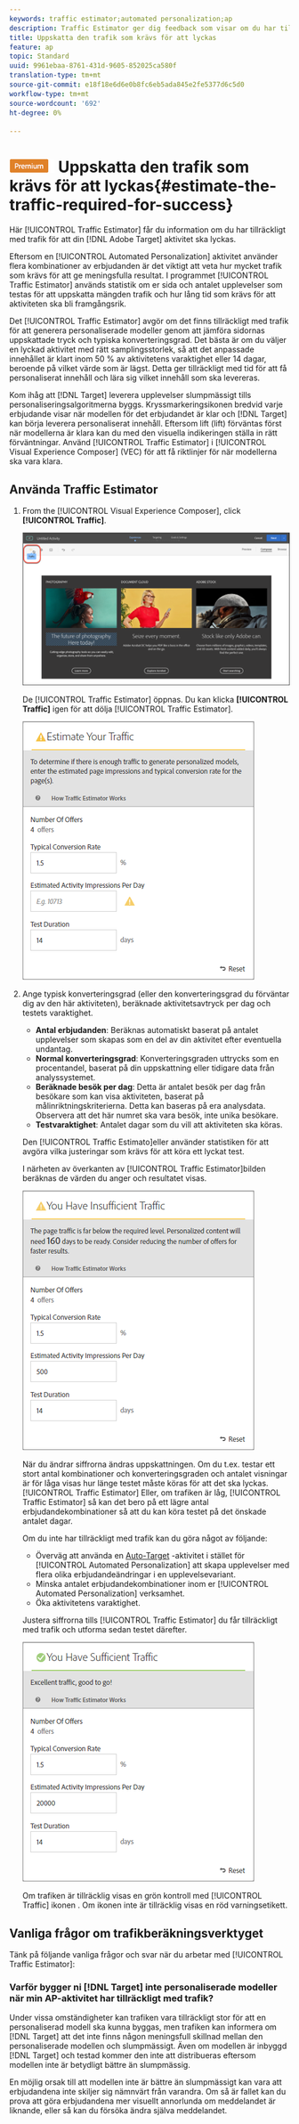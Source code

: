 ```yaml
---
keywords: traffic estimator;automated personalization;ap
description: Traffic Estimator ger dig feedback som visar om du har tillräckligt med trafik för att din Adobe Target-aktivitet ska lyckas.
title: Uppskatta den trafik som krävs för att lyckas
feature: ap
topic: Standard
uuid: 9961ebaa-8761-431d-9605-852025ca580f
translation-type: tm+mt
source-git-commit: e18f18e6d6e0b8fc6eb5ada845e2fe5377d6c5d0
workflow-type: tm+mt
source-wordcount: '692'
ht-degree: 0%

---
```



# ![PREMIUM](/help/assets/premium.png) Uppskatta den trafik som krävs för att lyckas{#estimate-the-traffic-required-for-success}

Här [!UICONTROL Traffic Estimator] får du information om du har tillräckligt med trafik för att din [!DNL Adobe Target] aktivitet ska lyckas.

Eftersom en [!UICONTROL Automated Personalization] aktivitet använder flera kombinationer av erbjudanden är det viktigt att veta hur mycket trafik som krävs för att ge meningsfulla resultat. I programmet [!UICONTROL Traffic Estimator] används statistik om er sida och antalet upplevelser som testas för att uppskatta mängden trafik och hur lång tid som krävs för att aktiviteten ska bli framgångsrik.

Det [!UICONTROL Traffic Estimator] avgör om det finns tillräckligt med trafik för att generera personaliserade modeller genom att jämföra sidornas uppskattade tryck och typiska konverteringsgrad. Det bästa är om du väljer en lyckad aktivitet med rätt samplingsstorlek, så att det anpassade innehållet är klart inom 50 % av aktivitetens varaktighet eller 14 dagar, beroende på vilket värde som är lägst. Detta ger tillräckligt med tid för att få personaliserat innehåll och lära sig vilket innehåll som ska levereras.

Kom ihåg att [!DNL Target] leverera upplevelser slumpmässigt tills personaliseringsalgoritmerna byggs. Kryssmarkeringsikonen bredvid varje erbjudande visar när modellen för det erbjudandet är klar och [!DNL Target] kan börja leverera personaliserat innehåll. Eftersom lift (lift) förväntas först när modellerna är klara kan du med den visuella indikeringen ställa in rätt förväntningar. Använd [!UICONTROL Traffic Estimator] i [!UICONTROL Visual Experience Composer] (VEC) för att få riktlinjer för när modellerna ska vara klara.

## Använda Traffic Estimator

1. From the [!UICONTROL Visual Experience Composer], click **[!UICONTROL Traffic]**.

   ![Trafikikon](/help/c-activities/t-automated-personalization/assets/icon-traffic.png)

   De [!UICONTROL Traffic Estimator] öppnas. Du kan klicka **[!UICONTROL Traffic]** igen för att dölja [!UICONTROL Traffic Estimator].

   ![](assets/ap_est.png)

1. Ange typisk konverteringsgrad (eller den konverteringsgrad du förväntar dig av den här aktiviteten), beräknade aktivitetsavtryck per dag och testets varaktighet.

   * **Antal erbjudanden**: Beräknas automatiskt baserat på antalet upplevelser som skapas som en del av din aktivitet efter eventuella undantag.
   * **Normal konverteringsgrad**: Konverteringsgraden uttrycks som en procentandel, baserat på din uppskattning eller tidigare data från analyssystemet.
   * **Beräknade besök per dag**: Detta är antalet besök per dag från besökare som kan visa aktiviteten, baserat på målinriktningskriterierna. Detta kan baseras på era analysdata. Observera att det här numret ska vara besök, inte unika besökare.
   * **Testvaraktighet**: Antalet dagar som du vill att aktiviteten ska köras.

   Den [!UICONTROL Traffic Estimato]eller använder statistiken för att avgöra vilka justeringar som krävs för att köra ett lyckat test.

   I närheten av överkanten av [!UICONTROL Traffic Estimator]bilden beräknas de värden du anger och resultatet visas.

   ![](assets/ap_est_no.png)

   När du ändrar siffrorna ändras uppskattningen. Om du t.ex. testar ett stort antal kombinationer och konverteringsgraden och antalet visningar är för låga visas hur länge testet måste köras för att det ska lyckas. [!UICONTROL Traffic Estimator] Eller, om trafiken är låg, [!UICONTROL Traffic Estimator] så kan det bero på ett lägre antal erbjudandekombinationer så att du kan köra testet på det önskade antalet dagar.

   Om du inte har tillräckligt med trafik kan du göra något av följande:

   * Överväg att använda en [Auto-Target](/help/c-activities/auto-target/auto-target-to-optimize.md) -aktivitet i stället för [!UICONTROL Automated Personalization] att skapa upplevelser med flera olika erbjudandeändringar i en upplevelsevariant.
   * Minska antalet erbjudandekombinationer inom er [!UICONTROL Automated Personalization] verksamhet.
   * Öka aktivitetens varaktighet.

   Justera siffrorna tills [!UICONTROL Traffic Estimator] du får tillräckligt med trafik och utforma sedan testet därefter.

   ![](assets/ap_est_yes.png)

   Om trafiken är tillräcklig visas en grön kontroll med [!UICONTROL Traffic] ikonen . Om ikonen inte är tillräcklig visas en röd varningsetikett.

## Vanliga frågor om trafikberäkningsverktyget

Tänk på följande vanliga frågor och svar när du arbetar med [!UICONTROL Traffic Estimator]:

### Varför bygger ni [!DNL Target] inte personaliserade modeller när min AP-aktivitet har tillräckligt med trafik?

Under vissa omständigheter kan trafiken vara tillräckligt stor för att en personaliserad modell ska kunna byggas, men trafiken kan informera om [!DNL Target] att det inte finns någon meningsfull skillnad mellan den personaliserade modellen och slumpmässigt. Även om modellen är inbyggd [!DNL Target] och testad kommer den inte att distribueras eftersom modellen inte är betydligt bättre än slumpmässig.

En möjlig orsak till att modellen inte är bättre än slumpmässigt kan vara att erbjudandena inte skiljer sig nämnvärt från varandra. Om så är fallet kan du prova att göra erbjudandena mer visuellt annorlunda om meddelandet är liknande, eller så kan du försöka ändra själva meddelandet.
